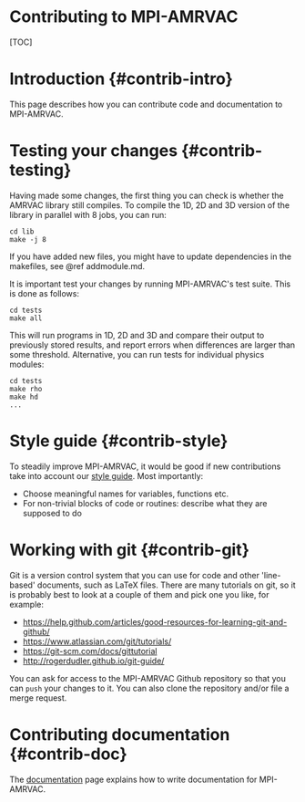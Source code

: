# Contributing to MPI-AMRVAC

[TOC]

# Introduction {#contrib-intro}

This page describes how you can contribute code and documentation to MPI-AMRVAC.

# Testing your changes {#contrib-testing}

Having made some changes, the first thing you can check is whether the AMRVAC library still compiles. To compile the 1D, 2D and 3D version of the library in parallel with 8 jobs, you can run:

    cd lib
    make -j 8

If you have added new files, you might have to update dependencies in the makefiles, see @ref addmodule.md.

It is important test your changes by running MPI-AMRVAC's test suite. This is done as
follows:

    cd tests
    make all

This will run programs in 1D, 2D and 3D and compare their output to previously
stored results, and report errors when differences are larger than some
threshold. Alternative, you can run tests for individual physics modules:

    cd tests
    make rho
    make hd
    ...


# Style guide {#contrib-style}

To steadily improve MPI-AMRVAC, it would be good if new contributions take into
account our [style guide](code_style_guide.md). Most importantly:

* Choose meaningful names for variables, functions etc.
* For non-trivial blocks of code or routines: describe what they are supposed to do

# Working with git {#contrib-git}

Git is a version control system that you can use for code and other 'line-based'
documents, such as LaTeX files. There are many tutorials on git, so it is
probably best to look at a couple of them and pick one you like, for example:

* https://help.github.com/articles/good-resources-for-learning-git-and-github/
* https://www.atlassian.com/git/tutorials/
* https://git-scm.com/docs/gittutorial
* http://rogerdudler.github.io/git-guide/

You can ask for access to the MPI-AMRVAC Github repository so that you can
`push` your changes to it. You can also clone the repository and/or file a merge
request.

# Contributing documentation {#contrib-doc}

The [documentation](documentation.md) page explains how to write documentation
for MPI-AMRVAC.
